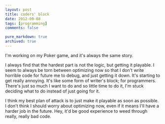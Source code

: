 ```yaml
---
layout: post
title: coders' block
date: 2012-09-08
tags: [programming]
comments: false

pure_markdown: true
archived: true
---
```


I'm working on my Poker game, and it's always the same story.

I always find that the hardest part is not the logic, but getting it playable. I seem to always be torn between optimizing now so that I don't write horrible code for future me to debug, and just getting it down. It's starting to get really annoying. It's like some form of writer's block; for programmers. There's just so much I want to do and so little time to do it, I'm stuck deciding what to do instead of just going for it.

I think my best plan of attack is to just make it playable as soon as possible. I don't think I should worry about optimizing now, even if it means I'll have a harder job in the future. Hey, it'd be good experience to weed through really, really bad code.
